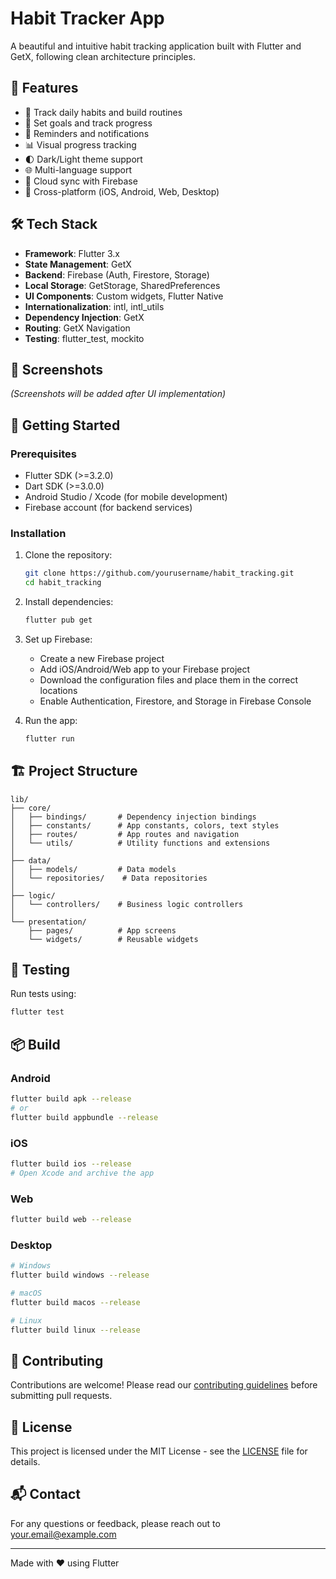 # Habit Tracker App

A beautiful and intuitive habit tracking application built with Flutter and GetX, following clean architecture principles.

## 🚀 Features

- 📅 Track daily habits and build routines
- 🎯 Set goals and track progress
- 🔔 Reminders and notifications
- 📊 Visual progress tracking
- 🌓 Dark/Light theme support
- 🌐 Multi-language support
- 🔄 Cloud sync with Firebase
- 📱 Cross-platform (iOS, Android, Web, Desktop)

## 🛠 Tech Stack

- **Framework**: Flutter 3.x
- **State Management**: GetX
- **Backend**: Firebase (Auth, Firestore, Storage)
- **Local Storage**: GetStorage, SharedPreferences
- **UI Components**: Custom widgets, Flutter Native
- **Internationalization**: intl, intl_utils
- **Dependency Injection**: GetX
- **Routing**: GetX Navigation
- **Testing**: flutter_test, mockito

## 📱 Screenshots

*(Screenshots will be added after UI implementation)*

## 🚀 Getting Started

### Prerequisites

- Flutter SDK (>=3.2.0)
- Dart SDK (>=3.0.0)
- Android Studio / Xcode (for mobile development)
- Firebase account (for backend services)

### Installation

1. Clone the repository:
   ```bash
   git clone https://github.com/yourusername/habit_tracking.git
   cd habit_tracking
   ```

2. Install dependencies:
   ```bash
   flutter pub get
   ```

3. Set up Firebase:
   - Create a new Firebase project
   - Add iOS/Android/Web app to your Firebase project
   - Download the configuration files and place them in the correct locations
   - Enable Authentication, Firestore, and Storage in Firebase Console

4. Run the app:
   ```bash
   flutter run
   ```

## 🏗 Project Structure

```
lib/
├── core/
│   ├── bindings/       # Dependency injection bindings
│   ├── constants/      # App constants, colors, text styles
│   ├── routes/         # App routes and navigation
│   └── utils/          # Utility functions and extensions
│
├── data/
│   ├── models/         # Data models
│   └── repositories/    # Data repositories
│
├── logic/
│   └── controllers/    # Business logic controllers
│
└── presentation/
    ├── pages/          # App screens
    └── widgets/        # Reusable widgets
```

## 🧪 Testing

Run tests using:
```bash
flutter test
```

## 📦 Build

### Android
```bash
flutter build apk --release
# or
flutter build appbundle --release
```

### iOS
```bash
flutter build ios --release
# Open Xcode and archive the app
```

### Web
```bash
flutter build web --release
```

### Desktop
```bash
# Windows
flutter build windows --release

# macOS
flutter build macos --release

# Linux
flutter build linux --release
```

## 🤝 Contributing

Contributions are welcome! Please read our [contributing guidelines](CONTRIBUTING.md) before submitting pull requests.

## 📄 License

This project is licensed under the MIT License - see the [LICENSE](LICENSE) file for details.

## 📬 Contact

For any questions or feedback, please reach out to [your.email@example.com](mailto:your.email@example.com)

---

Made with ❤️ using Flutter
